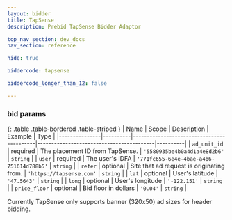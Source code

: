 ```yaml
---
layout: bidder
title: TapSense
description: Prebid TapSense Bidder Adaptor

top_nav_section: dev_docs
nav_section: reference

hide: true

biddercode: tapsense

biddercode_longer_than_12: false

---
```




### bid params

{: .table .table-bordered .table-striped }
| Name          | Scope    | Description                               | Example                                  | Type     |
|---------------|----------|-------------------------------------------|------------------------------------------|----------|
| `ad_unit_id`  | required | The placement ID from TapSense.           | `'5580935be4b0a4d1a4e8d2b6'`             | `string` |
| `user`        | required | The user's IDFA                           | `'771fc655-6e4e-4bae-a4b6-751614d788b5'` | `string` |
| `refer`       | optional | Site that ad request is originating from. | `'https://tapsense.com'`                 | `string` |
| `lat`         | optional | User's latitude                           | `'47.5643'`                              | `string` |
| `long`        | optional | User's longitude                          | `'-122.151'`                             | `string` |
| `price_floor` | optional | Bid floor in dollars                      | `'0.04'`                                 | `string` |

Currently TapSense only supports banner (320x50) ad sizes for header bidding.
